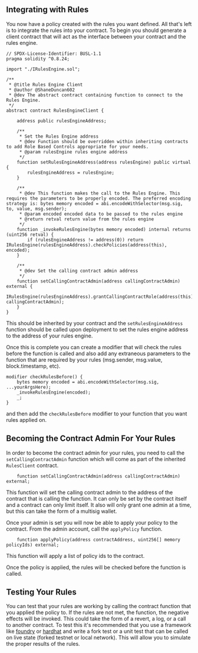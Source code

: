 ## Integrating with Rules

You now have a policy created with the rules you want defined. All that's left is to integrate the rules into your contract. To begin you should generate a client contract that will act as the interface between your contract and the rules engine.

```solidity
// SPDX-License-Identifier: BUSL-1.1
pragma solidity ^0.8.24;

import "./IRulesEngine.sol";

/**
 * @title Rules Engine Client
 * @author @ShaneDuncan602
 * @dev The abstract contract containing function to connect to the Rules Engine.
 */
abstract contract RulesEngineClient {

    address public rulesEngineAddress;

    /**
     * Set the Rules Engine address
     * @dev Function should be overridden within inheriting contracts to add Role Based Controls appropriate for your needs.
     * @param rulesEngine rules engine address
     */
    function setRulesEngineAddress(address rulesEngine) public virtual {
        rulesEngineAddress = rulesEngine;
    }

    /**
     * @dev This function makes the call to the Rules Engine. This requires the parameters to be properly encoded. The preferred encoding strategy is: bytes memory encoded = abi.encodeWithSelector(msg.sig, to, value, msg.sender);
     * @param encoded encoded data to be passed to the rules engine
     * @return retval return value from the rules engine
     */
    function _invokeRulesEngine(bytes memory encoded) internal returns (uint256 retval) {
        if (rulesEngineAddress != address(0)) return IRulesEngine(rulesEngineAddress).checkPolicies(address(this), encoded);
    }

    /**
     * @dev Set the calling contract admin address
     */
    function setCallingContractAdmin(address callingContractAdmin) external {
        IRulesEngine(rulesEngineAddress).grantCallingContractRole(address(this), callingContractAdmin);
    }
}
```

This should be inherited by your contract and the `setRulesEngineAddress` function should be called upon deployment to set the rules engine address to the address of your rules engine.

Once this is complete you can create a modifier that will check the rules before the function is called and also add any extraneous parameters to the function that are required by your rules (msg.sender, msg.value, block.timestamp, etc).

```solidity
modifier checkRulesBefore() {
    bytes memory encoded = abi.encodeWithSelector(msg.sig, ...yourArgsHere);
    _invokeRulesEngine(encoded);
    _;
}
```

and then add the `checkRulesBefore` modifier to your function that you want rules applied on.

## Becoming the Contract Admin For Your Rules

In order to become the contract admin for your rules, you need to call the `setCallingContractAdmin` function which will come as part of the inherited `RulesClient` contract.

```solidity
    function setCallingContractAdmin(address callingContractAdmin) external;
```

This function will set the calling contract admin to the address of the contract that is calling the function. It can only be set by the contract itself and a contract can only limit itself. It also will only grant one admin at a time, but this can take the form of a multisig wallet.

Once your admin is set you will now be able to apply your policy to the contract. From the admin account, call the `applyPolicy` function.

```solidity
    function applyPolicy(address contractAddress, uint256[] memory policyIds) external;
```

This function will apply a list of policy ids to the contract.

Once the policy is applied, the rules will be checked before the function is called.

## Testing Your Rules

You can test that your rules are working by calling the contract function that you applied the policy to. If the rules are not met, the function, the negative effects will be invoked. This could take the form of a revert, a log, or a call to another contract. To test this it's recommended that you use a framework like [foundry](https://book.getfoundry.sh/index.html) or [hardhat](https://hardhat.org/hardhat-runner/docs/getting-started) and write a fork test or a unit test that can be called on live state (forked testnet or local network). This will allow you to simulate the proper results of the rules.
